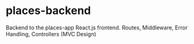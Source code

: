 # places-backend
Backend to the places-app React.js frontend.
Routes, Middleware, Error Handling, Controllers (MVC Design)
